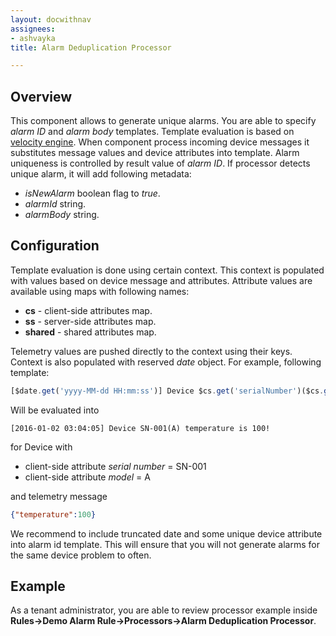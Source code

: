 ```yaml
---
layout: docwithnav
assignees:
- ashvayka
title: Alarm Deduplication Processor

---
```


## Overview

This component allows to generate unique alarms. You are able to specify *alarm ID* and *alarm body* templates.
Template evaluation is based on [velocity engine](http://velocity.apache.org/).
When component process incoming device messages it substitutes message values and device attributes into template.
Alarm uniqueness is controlled by result value of *alarm ID*.
If processor detects unique alarm, it will add following metadata:
 
 - *isNewAlarm* boolean flag to *true*.
 - *alarmId* string.
 - *alarmBody* string.

## Configuration

Template evaluation is done using certain context. This context is populated with values based on device message and attributes.
Attribute values are available using maps with following names:
 
 - **cs** - client-side attributes map.
 - **ss** - server-side attributes map.
 - **shared** - shared attributes map.

Telemetry values are pushed directly to the context using their keys.
Context is also populated with reserved *date* object.
For example, following template:

``` javascript
[$date.get('yyyy-MM-dd HH:mm:ss')] Device $cs.get('serialNumber')($cs.get('model')) temperature is $temperature.valueAsString!
```

Will be evaluated into 

``` 
[2016-01-02 03:04:05] Device SN-001(A) temperature is 100!
```

for Device with 

 - client-side attribute *serial number* = SN-001
 - client-side attribute *model* = A

and telemetry message

```json
{"temperature":100}
``` 

We recommend to include truncated date and some unique device attribute into alarm id template. 
This will ensure that you will not generate alarms for the same device problem to often. 

## Example

As a tenant administrator, you are able to review processor example inside **Rules->Demo Alarm Rule->Processors->Alarm Deduplication Processor**.